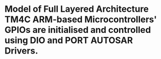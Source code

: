 # Model of Full Layered Architecture TM4C ARM-based Microcontrollers' GPIOs are initialised and controlled using DIO and PORT AUTOSAR Drivers.
